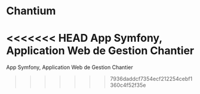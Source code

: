 # Chantium

<<<<<<< HEAD
App Symfony, Application Web de Gestion Chantier
=======
 App Symfony, Application Web de Gestion Chantier
>>>>>>> 7936daddcf7354ecf212254cebf1360c4f52f35e
